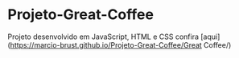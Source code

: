 # Projeto-Great-Coffee

Projeto desenvolvido em JavaScript, HTML e CSS confira [aqui](https://marcio-brust.github.io/Projeto-Great-Coffee/Great Coffee/)
